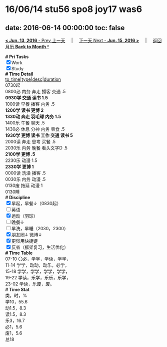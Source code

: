 # 16/06/14 stu56 spo8 joy17 was6

date: 2016-06-14 00:00:00
toc: false
---
[**< Jun. 13, 2016** - Prev 上一天](/lifelogs/2016/06/d13.html) &nbsp; &nbsp; | &nbsp; &nbsp; [下一天 Next - **Jun. 15, 2016 >**](/lifelogs/2016/06/d15.html) &nbsp; &nbsp; |  &nbsp; &nbsp; [返回月历 **Back to Month ^**](/lifelogs/2016/06/index.html)
<br/><div><b># Pri Tasks</b></div><div><input checked="true" type="checkbox"/>Work</div><div><input checked="true" type="checkbox"/>Study</div><div><b># Time Detail</b></div><div><u>to_time|type|desc|duration</u></div><div>0730起</div><div>0800必 内务 奔走 播客 交通 .5</div><div><b>0930学 交通 读书 1.5</b></div><div>1000读 早餐 播客 内务 .5</div><div><b>1200学 读书 更博 2</b></div><div><b>1330动 奔走 羽毛球 内务 1.5</b></div><div>1400乐 午餐 聊天 .5</div><div>1430必 休息 分神 内务 零食 .5</div><div><b>1930学 更博 读书 工作 交通 读书 5</b></div><div>2000读 奔走 思考 买餐 .5</div><div>2030乐 内务 晚餐 看头文字D .5</div><div><b>2100学 更博 .5</b></div><div>2230乐 动漫 1.5</div><div><b>2330学 更博 1</b></div><div>0000读 洗澡 播客 .5</div><div>0030乐 内务 动漫 .5</div><div>0130废 拖延 动漫 1</div><div>0130睡</div><div><b># Discipline</b></div><div><input checked="true" type="checkbox"/>早起，早餐↓（0830起）</div><div><input type="checkbox"/>英语</div><div><input checked="true" type="checkbox"/>运动（羽球）</div><div><input type="checkbox"/>晚餐↓</div><div><input type="checkbox"/>早洗，早睡（2030，2300）</div><div><b><input checked="true" type="checkbox"/></b>朋友圈↓ 微博↓</div><div><input checked="true" type="checkbox"/>更惯用快捷键</div><div><input checked="true" type="checkbox"/>反省（框架复习，生活优化）</div><div><b># Time Table</b></div><div>07-10 〇必，学学，学读，学学，</div><div>11-14 学学，动动，动乐，必学，</div><div>15-18 学学，学学，学学，学学，</div><div>19-22 学读，乐学，乐乐，乐学，</div><div>23-02 学读，乐废，废。</div><div><b># Time Stat</b></div><div>类，时，%</div><div>学10，55.6</div><div>动1.5，8.3</div><div>读1.5，8.3</div><div>乐3，16.7</div><div>必1，5.6</div><div>废1，5.6</div><div>总18</div>
